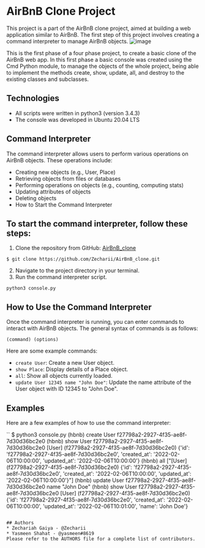 # AirBnB Clone Project
This project is a part of the AirBnB clone project, aimed at building a web application similar to AirBnB. The first step of this project involves creating a command interpreter to manage AirBnB objects.
![image](./image/hbnb_logo.png)

This is the first phase of a four phase project, to create a basic clone of the AirBnB web app. In this first phase a basic console was created using the Cmd Python module, to manage the objects of the whole project, being able to implement the methods create, show, update, all, and destroy to the existing classes and subclasses.

## Technologies
* All scripts were written in python3 (version 3.4.3)
* The console was developed in Ubuntu 20.04 LTS


## Command Interpreter
The command interpreter allows users to perform various operations on AirBnB objects. These operations include:
- Creating new objects (e.g., User, Place)
- Retrieving objects from files or databases
- Performing operations on objects (e.g., counting, computing stats)
- Updating attributes of objects
- Deleting objects
- How to Start the Command Interpreter

## To start the command interpreter, follow these steps:
1. Clone the repository from GitHub: [AirBnB_clone](https://github.com/Zecharii/AirBnB_clone.git)
```
$ git clone https://github.com/Zecharii/AirBnB_clone.git
```
2. Navigate to the project directory in your terminal.
3. Run the command interpreter script.
```
python3 console.py
```

## How to Use the Command Interpreter
Once the command interpreter is running, you can enter commands to interact with AirBnB objects. The general syntax of commands is as follows:

```
(command) (options)
```
Here are some example commands:
- `create User`: Create a new User object.
- `show Place`: Display details of a Place object.
- `all`: Show all objects currently loaded.
- `update User 12345 name "John Doe"`: Update the name attribute of the User object with ID 12345 to "John Doe".

## Examples
Here are a few examples of how to use the command interpreter:

``
$ python3 console.py
(hbnb) create User
f27798a2-2927-4f35-ae8f-7d30d36bc2e0
(hbnb) show User f27798a2-2927-4f35-ae8f-7d30d36bc2e0
[User] (f27798a2-2927-4f35-ae8f-7d30d36bc2e0) {'id': 'f27798a2-2927-4f35-ae8f-7d30d36bc2e0', 'created_at': '2022-02-06T10:00:00', 'updated_at': '2022-02-06T10:00:00'}
(hbnb) all
["[User] (f27798a2-2927-4f35-ae8f-7d30d36bc2e0) {'id': 'f27798a2-2927-4f35-ae8f-7d30d36bc2e0', 'created_at': '2022-02-06T10:00:00', 'updated_at': '2022-02-06T10:00:00'}"]
(hbnb) update User f27798a2-2927-4f35-ae8f-7d30d36bc2e0 name "John Doe"
(hbnb) show User f27798a2-2927-4f35-ae8f-7d30d36bc2e0
[User] (f27798a2-2927-4f35-ae8f-7d30d36bc2e0) {'id': 'f27798a2-2927-4f35-ae8f-7d30d36bc2e0', 'created_at': '2022-02-06T10:00:00', 'updated_at': '2022-02-06T10:01:00', 'name': 'John Doe'}
```

## Authors
* Zechariah Gaiya - @Zecharii
* Yasmeen Shahat - @yasmeen#8619
Please refer to the AUTHORS file for a complete list of contributors.
